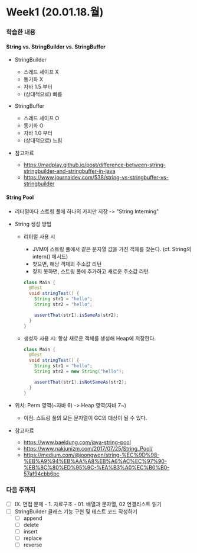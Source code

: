 # Week1 (20.01.18.월)

### 학습한 내용

#### String vs. StringBuilder vs. StringBuffer

- StringBuilder

  - 스레드 세이프 X
  - 동기화 X
  - 자바 1.5 부터
  - (상대적으로) 빠름

- StringBuffer

  - 스레드 세이프 O
  - 동기화 O
  - 자바 1.0 부터
  - (상대적으로) 느림

- 참고자료
  - https://madplay.github.io/post/difference-between-string-stringbuilder-and-stringbuffer-in-java
  - https://www.journaldev.com/538/string-vs-stringbuffer-vs-stringbuilder

#### String Pool

- 리터럴마다 스트링 풀에 하나의 카피만 저장 -> "String Interning"
- String 생성 방법

  - 리터럴 사용 시

    - JVM이 스트링 풀에서 같은 문자열 값을 가진 객체를 찾는다. (cf. String의 intern() 메서드)
    - 찾으면, 해당 객체의 주소값 리턴
    - 찾지 못하면, 스트링 풀에 추가하고 새로운 주소값 리턴

    ```java
    class Main {
      @Test
      void stringTest() {
        String str1 = "hello";
        String str2 = "hello";

        assertThat(str1).isSameAs(str2);
      }
    }
    ```

  - 생성자 사용 시: 항상 새로운 객체를 생성해 Heap에 저장한다.

    ```java
    class Main {
      @Test
      void stringTest() {
        String str1 = "hello";
        String str2 = new String("hello");

        assertThat(str1).isNotSameAs(str2);
      }
    }
    ```

- 위치: Perm 영역(~자바 6) -> Heap 영역(자바 7~)
  - 이점: 스트링 풀의 모든 문자열이 GC의 대상이 될 수 있다.
- 참고자료
  - https://www.baeldung.com/java-string-pool
  - https://www.nakjunizm.com/2017/07/25/String_Pool/
  - https://medium.com/@joongwon/string-%EC%9D%98-%EB%A9%94%EB%AA%A8%EB%A6%AC%EC%97%90-%EB%8C%80%ED%95%9C-%EA%B3%A0%EC%B0%B0-57af94cbb6bc

### 다음 주까지

- [ ] IX. 면접 문제 - 1. 자료구조 - 01. 배열과 문자열, 02 연결리스트 읽기
- [ ] StringBuilder 클래스 기능 구현 및 테스트 코드 작성하기
  - [ ] append
  - [ ] delete
  - [ ] insert
  - [ ] replace
  - [ ] reverse
